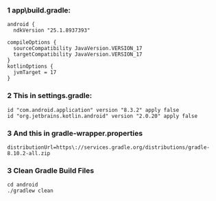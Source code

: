 ### 1  app\build.gradle:
```
android {
  ndkVersion "25.1.8937393"

compileOptions {
  sourceCompatibility JavaVersion.VERSION_17
  targetCompatibility JavaVersion.VERSION_17
}
kotlinOptions {
  jvmTarget = 17
}
```

### 2  This in settings.gradle:
```
id "com.android.application" version "8.3.2" apply false
id "org.jetbrains.kotlin.android" version "2.0.20" apply false
```

### 3   And this in gradle-wrapper.properties
```
distributionUrl=https\://services.gradle.org/distributions/gradle-8.10.2-all.zip
```

### 3 Clean Gradle Build Files
```
cd android
./gradlew clean
```
